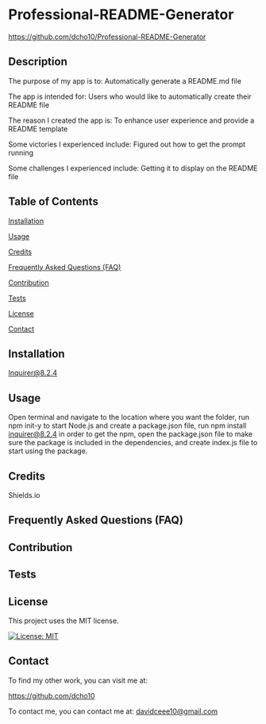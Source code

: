 # Professional-README-Generator

https://github.com/dcho10/Professional-README-Generator

## Description

  
The purpose of my app is to: Automatically generate a README.md file
  
The app is intended for: Users who would like to automatically create their README file
  
The reason I created the app is: To enhance user experience and provide a README template
  
Some victories I experienced include: Figured out how to get the prompt running
  
Some challenges I experienced include: Getting it to display on the README file
  
## Table of Contents

  [Installation](#installation)
  
  [Usage](#usage)

  [Credits](#credits)
  
  [Frequently Asked Questions (FAQ)](#FAQ)
  
  [Contribution](#contribution)
  
  [Tests](#tests)

  [License](#license)

  [Contact](#contact)
    
## Installation

  Inquirer@8.2.4

## Usage

  Open terminal and navigate to the location where you want the folder, run npm init-y to start Node.js and create a package.json file, run npm install inquirer@8.2.4 in order to get the npm, open the package.json file to make sure the package is included in the dependencies, and create index.js file to start using the package.

## Credits

  Shields.io

## Frequently Asked Questions (FAQ)

  

## Contribution

  

## Tests

## License

This project uses the MIT license.

[![License: MIT](https://img.shields.io/badge/License-MIT-blue.svg)](https://opensource.org/licenses/MIT)

## Contact

To find my other work, you can visit me at:

https://github.com/dcho10

To contact me, you can contact me at: davidceee10@gmail.com
